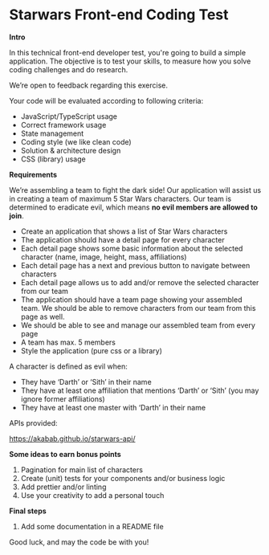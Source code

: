 # Starwars Front-end Coding Test
**Intro**

In this technical front-end developer test, you're going to build a simple application. The objective is to test your skills, to measure how you solve coding challenges and do research.

We’re open to feedback regarding this exercise.

Your code will be evaluated according to following criteria:

- JavaScript/TypeScript usage
- Correct framework usage
- State management
- Coding style (we like clean code)
- Solution & architecture design
- CSS (library) usage

**Requirements**

We’re assembling a team to fight the dark side! Our application will assist us in creating a team of maximum 5 Star Wars characters. Our team is determined to eradicate evil, which means **no evil members are allowed to join**. 

- Create an application that shows a list of Star Wars characters
- The application should have a detail page for every character
- Each detail page shows some basic information about the selected character (name, image, height, mass, affiliations)
- Each detail page has a next and previous button to navigate between characters
- Each detail page allows us to add and/or remove the selected character from our team
- The application should have a team page showing your assembled team. We should be able to remove characters from our team from this page as well.
- We should be able to see and manage our assembled team from every page
- A team has max. 5 members
- Style the application (pure css or a library)

A character is defined as evil when:

- They have ‘Darth’ or ‘Sith’ in their name
- They have at least one affiliation that mentions ‘Darth’ or ‘Sith’ 
  (you may ignore former affiliations)
- They have at least one master with ‘Darth’ in their name

APIs provided:

<https://akabab.github.io/starwars-api/>

**Some ideas to earn bonus points**

1. Pagination for main list of characters
1. Create (unit) tests for your components and/or business logic
1. Add prettier and/or linting
1. Use your creativity to add a personal touch

**Final steps**

1. Add some documentation in a README file

Good luck, and may the code be with you!
